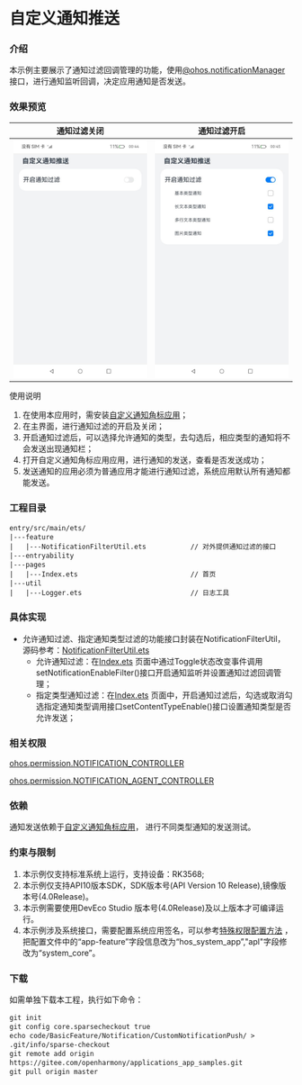 # 自定义通知推送

### 介绍

本示例主要展示了通知过滤回调管理的功能，使用[@ohos.notificationManager](https://gitee.com/openharmony/docs/blob/master/zh-cn/application-dev/reference/apis-notification-kit/js-apis-notificationManager.md)
接口，进行通知监听回调，决定应用通知是否发送。

### 效果预览

| 通知过滤关闭                               | 通知过滤开启                              |
|--------------------------------------|-------------------------------------|
| ![image](screenshots/filter_off.png) | ![image](screenshots/filter_on.png) |

使用说明

1. 在使用本应用时，需安装[自定义通知角标应用](../CustomNotificationBadge)；
2. 在主界面，进行通知过滤的开启及关闭；
3. 开启通知过滤后，可以选择允许通知的类型，去勾选后，相应类型的通知将不会发送出现通知栏；
4. 打开自定义通知角标应用应用，进行通知的发送，查看是否发送成功；
5. 发送通知的应用必须为普通应用才能进行通知过滤，系统应用默认所有通知都能发送。

### 工程目录

```
entry/src/main/ets/
|---feature
|   |---NotificationFilterUtil.ets           // 对外提供通知过滤的接口
|---entryability
|---pages
|   |---Index.ets                            // 首页
|---util
|   |---Logger.ets                           // 日志工具
```

### 具体实现

* 允许通知过滤、指定通知类型过滤的功能接口封装在NotificationFilterUtil，源码参考：[NotificationFilterUtil.ets](entry/src/main/ets/feature/NotificationFilterUtil.ets)
    * 允许通知过滤：在[Index.ets](entry/src/main/ets/pages/Index.ets)
      页面中通过Toggle状态改变事件调用setNotificationEnableFilter()接口开启通知监听并设置通知过滤回调管理；
    * 指定类型通知过滤：在[Index.ets](entry/src/main/ets/pages/Index.ets)
      页面中，开启通知过滤后，勾选或取消勾选指定通知类型调用接口setContentTypeEnable()接口设置通知类型是否允许发送；
  
### 相关权限
[ohos.permission.NOTIFICATION_CONTROLLER](https://gitee.com/openharmony/docs/blob/master/zh-cn/application-dev/security/AccessToken/permissions-for-system-apps.md#ohospermissionnotification_controller)

[ohos.permission.NOTIFICATION_AGENT_CONTROLLER](https://gitee.com/openharmony/docs/blob/master/zh-cn/application-dev/security/AccessToken/permissions-for-system-apps.md#ohospermissionnotification_agent_controller)

### 依赖

通知发送依赖于[自定义通知角标应用](../CustomNotificationBadge)，
进行不同类型通知的发送测试。

### 约束与限制

1. 本示例仅支持标准系统上运行，支持设备：RK3568;
2. 本示例仅支持API10版本SDK，SDK版本号(API Version 10 Release),镜像版本号(4.0Release)。
3. 本示例需要使用DevEco Studio 版本号(4.0Release)及以上版本才可编译运行。
4. 本示例涉及系统接口，需要配置系统应用签名，可以参考[特殊权限配置方法](https://gitee.com/openharmony/docs/blob/master/zh-cn/application-dev/security/hapsigntool-overview.md) ，把配置文件中的“app-feature”字段信息改为“hos_system_app”,"apl"字段修改为“system_core”。

### 下载

如需单独下载本工程，执行如下命令：

```
git init
git config core.sparsecheckout true
echo code/BasicFeature/Notification/CustomNotificationPush/ > .git/info/sparse-checkout
git remote add origin https://gitee.com/openharmony/applications_app_samples.git
git pull origin master
```